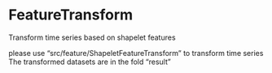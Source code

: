 # FeatureTransform
Transform time series based on shapelet features

please use    “src/feature/ShapeletFeatureTransform”   to transform time series
The transformed datasets are in the fold “result”
